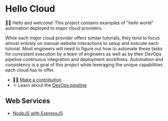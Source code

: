 # Hello Cloud

👋🏼 Hello and welcome! This project contains examples of "hello world" automation deployed to major cloud providers.

While each major cloud provider offers similar tutorials, they tend to focus almost entirely on manual website interactions to setup and execute each tutorial. Most engineers will need to figure out how to automate these tasks for consistent execution by a team of engineers as well as by their DevOps pipeline continuous integration and deployment workflows. Automation and consistency is a goal of this project while leveraging the unique capabilities each cloud has to offer.

- ✍🏼 [Make a contribution](./contribute.md)
- ♾️ Learn about the [DevOps pipeline](./devops.md)

## Web Services

- [NodeJS with ExpressJS](./services/nodejs-expressjs.md)
